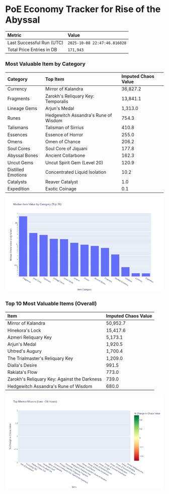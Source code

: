 # PoE Economy Tracker for Rise of the Abyssal

<!-- START_MAINTENANCE -->
| Metric | Value |
|:---|:---|
| Last Successful Run (UTC) | `2025-10-08 22:47:46.816028` |
| Total Price Entries in DB | `171,943` |

<!-- END_MAINTENANCE -->

<!-- START_DATAFRAME_DEBUG -->
<!-- END_DATAFRAME_DEBUG -->

<!-- START_CATEGORY_ANALYSIS -->
### Most Valuable Item by Category
| Category | Top Item | Imputed Chaos Value |
| :--- | :--- | :--- |
| Currency | Mirror of Kalandra | 36,827.2 |
| Fragments | Zarokh's Reliquary Key: Temporalis | 13,841.1 |
| Lineage Gems | Arjun's Medal | 1,313.0 |
| Runes | Hedgewitch Assandra's Rune of Wisdom | 754.3 |
| Talismans | Talisman of Sirrius | 410.8 |
| Essences | Essence of Horror | 255.0 |
| Omens | Omen of Chance | 206.2 |
| Soul Cores | Soul Core of Jiquani | 177.8 |
| Abyssal Bones | Ancient Collarbone | 162.3 |
| Uncut Gems | Uncut Spirit Gem (Level 20) | 120.9 |
| Distilled Emotions | Concentrated Liquid Isolation | 10.2 |
| Catalysts | Reaver Catalyst | 1.0 |
| Expedition | Exotic Coinage | 0.1 |


![Category Analysis Chart](charts/category_analysis.png)
<!-- END_ANALYSIS -->

<!-- START_ANALYSIS -->
### Top 10 Most Valuable Items (Overall)
| Item | Imputed Chaos Value |
| :--- | :--- |
| Mirror of Kalandra | 50,952.7 |
| Hinekora's Lock | 15,417.6 |
| Azmeri Reliquary Key | 5,173.1 |
| Arjun's Medal | 1,920.5 |
| Uhtred's Augury | 1,700.4 |
| The Trialmaster's Reliquary Key | 1,209.0 |
| Dialla's Desire | 991.5 |
| Rakiata's Flow | 773.0 |
| Zarokh's Reliquary Key: Against the Darkness | 739.0 |
| Hedgewitch Assandra's Rune of Wisdom | 680.0 |


![Market Movers Chart](charts/market_movers.png)
<!-- END_ANALYSIS -->
